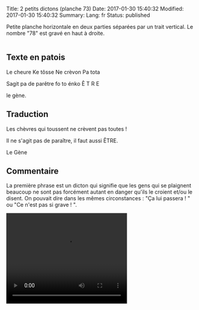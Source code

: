 Title: 2 petits dictons (planche 73)
Date: 2017-01-30 15:40:32
Modified: 2017-01-30 15:40:32
Summary: 
Lang: fr
Status: published

Petite planche horizontale en deux parties séparées par un trait vertical. Le nombre "78" est gravé en haut à droite.

<figure class="image-block" style="float: center;">
  <img alt="" src="{static}/images/planche_73.png">
  <figcaption style="max-width: 611px"></figcaption>
</figure>

## Texte en patois
Le cheure Ke tôsse Ne crèvon Pa tota

Sagit pa de parêtre fo to énko  Ê T R E

le gène.


## Traduction
Les chèvres qui toussent ne crèvent pas toutes !

Il ne s'agit pas de paraître, il faut aussi ÊTRE.

Le Gène

## Commentaire
La première phrase est un dicton qui signifie que les gens qui se plaignent beaucoup ne sont pas forcément autant en danger qu'ils le croient et/ou le disent. On pouvait dire dans les mêmes circonstances : "Ça lui passera ! " ou "Ce n'est pas si grave ! ".


<video width="320" height="240" controls>
  <source src="https://d1njpgd0ygatdn.cloudfront.net/video_73.mp4" type="video/mp4">
</video>
